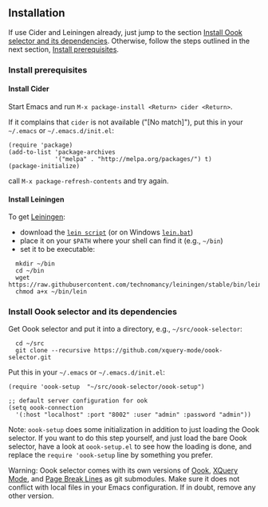 ## Installation

If use Cider and Leiningen already, just jump to the section
[Install Oook selector and its dependencies](#install-oook-selector-and-its-dependencies).
Otherwise, follow the steps outlined in the next section,
[Install prerequisites](#install-prerequisites).

### Install prerequisites

#### Install Cider

Start Emacs and run  `M-x package-install <Return> cider <Return>`.

If it complains that `cider` is not available ("[No match]"),
put this in your `~/.emacs` or `~/.emacs.d/init.el`:

```
(require 'package)
(add-to-list 'package-archives
             '("melpa" . "http://melpa.org/packages/") t)
(package-initialize)
```
call  `M-x package-refresh-contents`  and try again.

#### Install Leiningen

To get [Leiningen](https://leiningen.org):
* download the
  [`lein script`](https://raw.githubusercontent.com/technomancy/leiningen/stable/bin/lein)
  (or on Windows
  [`lein.bat`](https://raw.githubusercontent.com/technomancy/leiningen/stable/bin/lein.bat))
* place it on your `$PATH` where your shell can find it (e.g., `~/bin`)
* set it to be executable:
```
  mkdir ~/bin
  cd ~/bin
  wget https://raw.githubusercontent.com/technomancy/leiningen/stable/bin/lein
  chmod a+x ~/bin/lein
```

### Install Oook selector and its dependencies

Get Oook selector and put it into a directory, e.g., `~/src/oook-selector`:
```
  cd ~/src
  git clone --recursive https://github.com/xquery-mode/oook-selector.git
```

Put this in your `~/.emacs` or `~/.emacs.d/init.el`:

```
(require 'oook-setup  "~/src/oook-selector/oook-setup")

;; default server configuration for ook
(setq oook-connection
  '(:host "localhost" :port "8002" :user "admin" :password "admin"))
```

Note: `oook-setup` does some initialization in addition to just loading the
  Oook selector. If you want to do this step yourself, and just load the
  bare Oook selector, have a look at `oook-setup.el` to see how the loading
  is done, and replace the `require 'oook-setup` line by something you prefer.

Warning: Oook selector comes with its own versions of [Oook](https://github.com/xquery-mode/Oook),
  [XQuery Mode](https://github.com/xquery-mode/xquery-mode), and
  [Page Break Lines](https://github.com/purcell/page-break-lines)
  as git submodules. Make sure it does not conflict with local files in your
  Emacs configuration. If in doubt, remove any other version.
